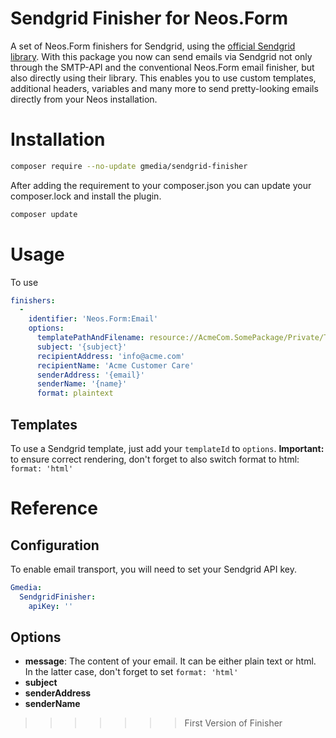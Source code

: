 Sendgrid Finisher for Neos.Form
=============

A set of Neos.Form finishers for Sendgrid, using the [official Sendgrid library](#). 
With this package you now can send emails via Sendgrid not
only through the SMTP-API and the conventional Neos.Form email finisher,
but also directly using their library. This enables
you to use custom templates, additional headers, variables and many more
to send pretty-looking emails directly from your Neos installation.

# Installation

```bash
composer require --no-update gmedia/sendgrid-finisher
```

After adding the requirement to your composer.json you can update your composer.lock and install the plugin.

```bash
composer update
```
# Usage

To use 

```yaml
finishers:
  -
    identifier: 'Neos.Form:Email'
    options:
      templatePathAndFilename: resource://AcmeCom.SomePackage/Private/Templates/Form/Contact.txt
      subject: '{subject}'
      recipientAddress: 'info@acme.com'
      recipientName: 'Acme Customer Care'
      senderAddress: '{email}'
      senderName: '{name}'
      format: plaintext
```
## Templates

To use a Sendgrid template, just add your `templateId` to `options`.
**Important:** to ensure correct rendering, don't forget to also
switch format to html: `format: 'html'`

# Reference
## Configuration

To enable email transport, you will need to set your
Sendgrid API key.

```yaml
Gmedia:
  SendgridFinisher:
    apiKey: ''
```

## Options 

* **message**: The content of your email. It can be either
    plain text or html. In the latter case, don't forget
    to set `format: 'html'`
* **subject**
* **senderAddress**
* **senderName**
>>>>>>> First Version of Finisher
